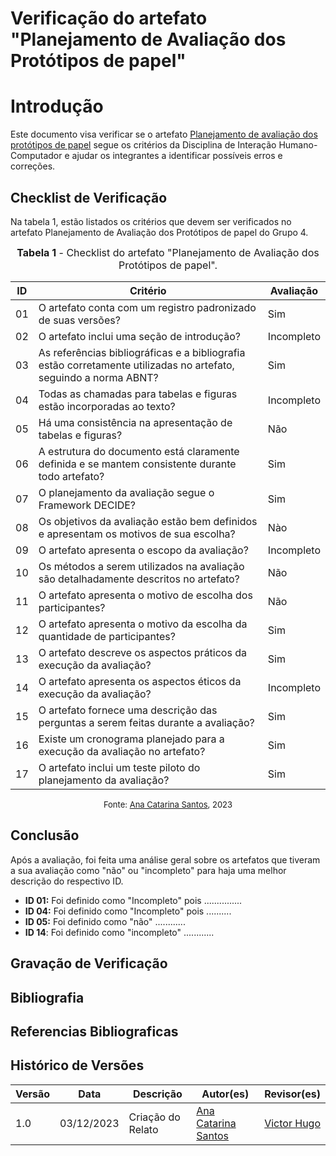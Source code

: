 # Verificação do artefato "Planejamento de Avaliação dos Protótipos de papel"

# Introdução

Este documento visa verificar se o artefato [Planejamento de avaliação dos protótipos de papel](https://interacao-humano-computador.github.io/2023.2-Dominio-Publico/design_avalaiacao_desenvolvimento/nivel1/analise_de_tarefas/planejamento_avaliacao/) segue os critérios da Disciplina de Interação Humano-Computador e ajudar os integrantes a identificar possíveis erros e correções.

## Checklist de Verificação

Na tabela 1, estão listados os critérios que devem ser verificados no artefato Planejamento de Avaliação dos Protótipos de papel do Grupo 4.

<font size="3"><p style="text-align: center"><b>Tabela 1</b> - Checklist do artefato "Planejamento de Avaliação dos Protótipos de papel". </p></font>

| ID  | Critério                                                                                                         | Avaliação  |
| --- | ---------------------------------------------------------------------------------------------------------------- | ---------- |
| 01  | O artefato conta com um registro padronizado de suas versões?                                                    | Sim        |
| 02  | O artefato inclui uma seção de introdução?                                                                       | Incompleto |
| 03  | As referências bibliográficas e a bibliografia estão corretamente utilizadas no artefato, seguindo a norma ABNT? | Sim        |
| 04  | Todas as chamadas para tabelas e figuras estão incorporadas ao texto?                                            | Incompleto |
| 05  | Há uma consistência na apresentação de tabelas e figuras?                                                        | Não        |
| 06  | A estrutura do documento está claramente definida e se mantem consistente durante todo artefato?                 | Sim        |
| 07  | O planejamento da avaliação segue o Framework DECIDE?                                                            | Sim        |
| 08  | Os objetivos da avaliação estão bem definidos e apresentam os motivos de sua escolha?                            | Nào        |
| 09  | O artefato apresenta o escopo da avaliação?                                                                      | Incompleto |
| 10  | Os métodos a serem utilizados na avaliação são detalhadamente descritos no artefato?                             | Não        |
| 11  | O artefato apresenta o motivo de escolha dos participantes?                                                      | Não        |
| 12  | O artefato apresenta o motivo da escolha da quantidade de participantes?                                         | Sim        |
| 13  | O artefato descreve os aspectos práticos da execução da avaliação?                                               | Sim        |
| 14  | O artefato apresenta os aspectos éticos da execução da avaliação?                                                | Incompleto |
| 15  | O artefato fornece uma descrição das perguntas a serem feitas durante a avaliação?                               | Sim        |
| 16  | Existe um cronograma planejado para a execução da avaliação no artefato?                                         | Sim        |
| 17  | O artefato inclui um teste piloto do planejamento da avaliação?                                                  | Sim        |

<font size="2"><p style="text-align: center">Fonte: [Ana Catarina Santos](https://github.com/an4catarina), 2023</p></font>

## Conclusão

Após a avaliação, foi feita uma análise geral sobre os artefatos que tiveram a sua avaliação como "não" ou "incompleto" para haja uma melhor descrição do respectivo ID.

- **ID 01:** Foi definido como "Incompleto" pois ...............
- **ID 04:** Foi definido como "Incompleto" pois ..........
- **ID 05:** Foi definido como "não" ............
- **ID 14**: Foi definido como "incompleto" ............

## Gravação de Verificação

## Bibliografia

## Referencias Bibliograficas

## Histórico de Versões

| Versão | Data       | Descrição         | Autor(es)                                             | Revisor(es)                                    |
| ------ | ---------- | ----------------- | ----------------------------------------------------- | ---------------------------------------------- |
| 1.0    | 03/12/2023 | Criação do Relato | [Ana Catarina Santos](https://github.com/an4catarina) | [Victor Hugo](https://github.com/ViictorHugoo) |

